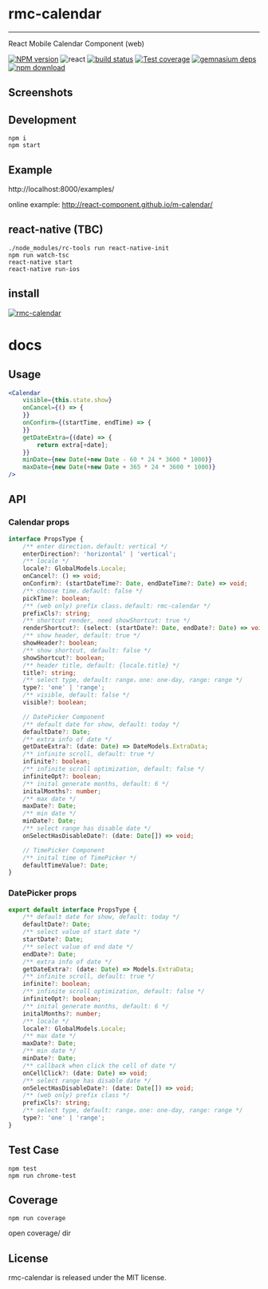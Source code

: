 # rmc-calendar
---

React Mobile Calendar Component (web)


[![NPM version][npm-image]][npm-url]
![react](https://img.shields.io/badge/react-%3E%3D_15.2.0-green.svg)
[![build status][travis-image]][travis-url]
[![Test coverage][coveralls-image]][coveralls-url]
[![gemnasium deps][gemnasium-image]][gemnasium-url]
[![npm download][download-image]][download-url]

[npm-image]: http://img.shields.io/npm/v/rmc-calendar.svg?style=flat-square
[npm-url]: http://npmjs.org/package/rmc-calendar
[travis-image]: https://img.shields.io/travis/react-component/m-calendar.svg?style=flat-square
[travis-url]: https://travis-ci.org/react-component/m-calendar
[coveralls-image]: https://img.shields.io/coveralls/react-component/m-calendar.svg?style=flat-square
[coveralls-url]: https://coveralls.io/r/react-component/m-calendar?branch=master
[gemnasium-image]: http://img.shields.io/gemnasium/react-component/m-calendar.svg?style=flat-square
[gemnasium-url]: https://gemnasium.com/react-component/m-calendar
[node-image]: https://img.shields.io/badge/node.js-%3E=_0.10-green.svg?style=flat-square
[node-url]: http://nodejs.org/download/
[download-image]: https://img.shields.io/npm/dm/rmc-calendar.svg?style=flat-square
[download-url]: https://npmjs.org/package/rmc-calendar

## Screenshots

<!-- <img src="https://os.alipayobjects.com/rmsportal/fOaDvpIJukLYznc.png" width="288"/> -->


## Development

```
npm i 
npm start
```

## Example

http://localhost:8000/examples/

online example: http://react-component.github.io/m-calendar/

## react-native (TBC)

```
./node_modules/rc-tools run react-native-init
npm run watch-tsc
react-native start
react-native run-ios
```

## install

[![rmc-calendar](https://nodei.co/npm/rmc-calendar.png)](https://npmjs.org/package/rmc-calendar)


# docs

## Usage
```jsx
<Calendar
    visible={this.state.show}
    onCancel={() => {
    }}
    onConfirm={(startTime, endTime) => {
    }}
    getDateExtra={(date) => {
        return extra[+date];
    }}
    minDate={new Date(+new Date - 60 * 24 * 3600 * 1000)}
    maxDate={new Date(+new Date + 365 * 24 * 3600 * 1000)}
/>
```

## API

### Calendar props
```ts
interface PropsType {
    /** enter direction，default: vertical */
    enterDirection?: 'horizontal' | 'vertical';
    /** locale */
    locale?: GlobalModels.Locale;
    onCancel?: () => void;
    onConfirm?: (startDateTime?: Date, endDateTime?: Date) => void;
    /** choose time，default: false */
    pickTime?: boolean;
    /** (web only) prefix class，default: rmc-calendar */
    prefixCls?: string;
    /** shortcut render, need showShortcut: true */
    renderShortcut?: (select: (startDate?: Date, endDate?: Date) => void) => React.ReactNode;
    /** show header, default: true */
    showHeader?: boolean;
    /** show shortcut, default: false */
    showShortcut?: boolean;
    /** header title, default: {locale.title} */
    title?: string;
    /** select type, default: range，one: one-day, range: range */
    type?: 'one' | 'range';
    /** visible, default: false */
    visible?: boolean;

    // DatePicker Component
    /** default date for show, default: today */
    defaultDate?: Date;
    /** extra info of date */
    getDateExtra?: (date: Date) => DateModels.ExtraData;
    /** infinite scroll, default: true */
    infinite?: boolean;
    /** infinite scroll optimization, default: false */
    infiniteOpt?: boolean;
    /** inital generate months, default: 6 */
    initalMonths?: number;
    /** max date */
    maxDate?: Date;
    /** min date */
    minDate?: Date;
    /** select range has disable date */
    onSelectHasDisableDate?: (date: Date[]) => void;

    // TimePicker Component
    /** inital time of TimePicker */
    defaultTimeValue?: Date;
}
```

### DatePicker props
```ts
export default interface PropsType {
    /** default date for show, default: today */
    defaultDate?: Date;
    /** select value of start date */
    startDate?: Date;
    /** select value of end date */
    endDate?: Date;
    /** extra info of date */
    getDateExtra?: (date: Date) => Models.ExtraData;
    /** infinite scroll, default: true */
    infinite?: boolean;
    /** infinite scroll optimization, default: false */
    infiniteOpt?: boolean;
    /** inital generate months, default: 6 */
    initalMonths?: number;
    /** locale */
    locale?: GlobalModels.Locale;
    /** max date */
    maxDate?: Date;
    /** min date */
    minDate?: Date;
    /** callback when click the cell of date */
    onCellClick?: (date: Date) => void;
    /** select range has disable date */
    onSelectHasDisableDate?: (date: Date[]) => void;
    /** (web only) prefix class */
    prefixCls?: string;
    /** select type, default: range，one: one-day, range: range */
    type?: 'one' | 'range';
}
```

## Test Case

```
npm test
npm run chrome-test
```

## Coverage

```
npm run coverage
```

open coverage/ dir

## License

rmc-calendar is released under the MIT license.
